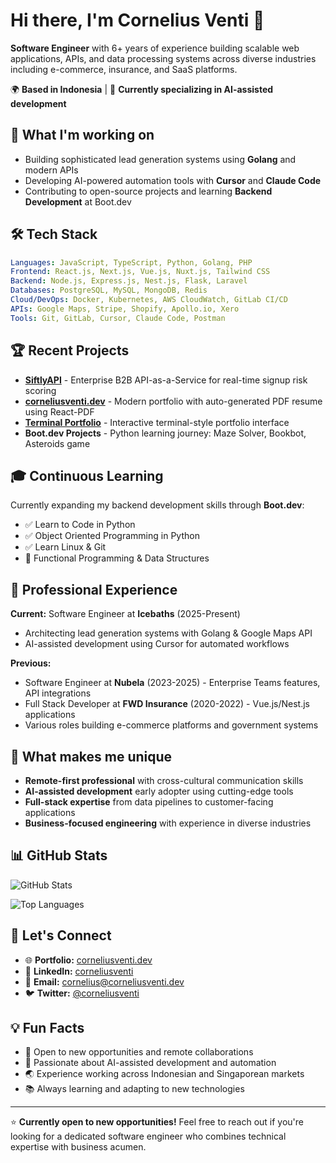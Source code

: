 # Hi there, I'm Cornelius Venti 👋

**Software Engineer** with 6+ years of experience building scalable web applications, APIs, and data processing systems across diverse industries including e-commerce, insurance, and SaaS platforms.

🌍 **Based in Indonesia** | 🚀 **Currently specializing in AI-assisted development**

## 🔭 What I'm working on

- Building sophisticated lead generation systems using **Golang** and modern APIs
- Developing AI-powered automation tools with **Cursor** and **Claude Code**
- Contributing to open-source projects and learning **Backend Development** at Boot.dev

## 🛠️ Tech Stack

```yaml
Languages: JavaScript, TypeScript, Python, Golang, PHP
Frontend: React.js, Next.js, Vue.js, Nuxt.js, Tailwind CSS
Backend: Node.js, Express.js, Nest.js, Flask, Laravel
Databases: PostgreSQL, MySQL, MongoDB, Redis
Cloud/DevOps: Docker, Kubernetes, AWS CloudWatch, GitLab CI/CD
APIs: Google Maps, Stripe, Shopify, Apollo.io, Xero
Tools: Git, GitLab, Cursor, Claude Code, Postman
```

## 🏆 Recent Projects

- **[SiftlyAPI](https://siftlyapi.com)** - Enterprise B2B API-as-a-Service for real-time signup risk scoring
- **[corneliusventi.dev](https://corneliusventi.dev)** - Modern portfolio with auto-generated PDF resume using React-PDF
- **[Terminal Portfolio](https://terminal.corneliusventi.dev)** - Interactive terminal-style portfolio interface
- **Boot.dev Projects** - Python learning journey: Maze Solver, Bookbot, Asteroids game

## 🎓 Continuous Learning

Currently expanding my backend development skills through **Boot.dev**:

- ✅ Learn to Code in Python
- ✅ Object Oriented Programming in Python
- ✅ Learn Linux & Git
- 🔄 Functional Programming & Data Structures

## 💼 Professional Experience

**Current:** Software Engineer at **Icebaths** (2025-Present)

- Architecting lead generation systems with Golang & Google Maps API
- AI-assisted development using Cursor for automated workflows

**Previous:**

- Software Engineer at **Nubela** (2023-2025) - Enterprise Teams features, API integrations
- Full Stack Developer at **FWD Insurance** (2020-2022) - Vue.js/Nest.js applications
- Various roles building e-commerce platforms and government systems

## 🌟 What makes me unique

- **Remote-first professional** with cross-cultural communication skills
- **AI-assisted development** early adopter using cutting-edge tools
- **Full-stack expertise** from data pipelines to customer-facing applications
- **Business-focused engineering** with experience in diverse industries

## 📊 GitHub Stats

![GitHub Stats](https://github-readme-stats.vercel.app/api?username=corneliusventi&show_icons=true&theme=dark&hide_border=true&bg_color=0D1117&title_color=8b9dc3&icon_color=8b9dc3&text_color=c9d1d9)

![Top Languages](https://github-readme-stats.vercel.app/api/top-langs/?username=corneliusventi&layout=compact&theme=dark&hide_border=true&bg_color=0D1117&title_color=8b9dc3&text_color=c9d1d9)

## 🤝 Let's Connect

- 🌐 **Portfolio:** [corneliusventi.dev](https://corneliusventi.dev)
- 💼 **LinkedIn:** [corneliusventi](https://linkedin.com/in/corneliusventi)
- 📧 **Email:** cornelius@corneliusventi.dev
- 🐦 **Twitter:** [@corneliusventi](https://x.com/corneliusventi)

## 💡 Fun Facts

- 🎯 Open to new opportunities and remote collaborations
- 🚀 Passionate about AI-assisted development and automation
- 🌏 Experience working across Indonesian and Singaporean markets
- 📚 Always learning and adapting to new technologies

---

⭐ **Currently open to new opportunities!** Feel free to reach out if you're looking for a dedicated software engineer who combines technical expertise with business acumen.
